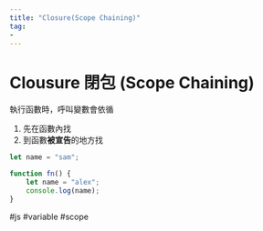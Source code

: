 ```yaml
---
title: "Closure(Scope Chaining)"
tag: 
- 
---
```

# Clousure 閉包 (Scope Chaining)
執行函數時，呼叫變數會依循
1. 先在函數內找
2. 到函數**被宣告**的地方找


```js
let name = "sam";

function fn() {
	let name = "alex";
	console.log(name);
}
```

#js #variable #scope